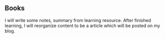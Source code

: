 Books
---

I will write some notes, summary from learning resource. After finished learning, I will reorganize content to be a article which will be posted on my blog.
